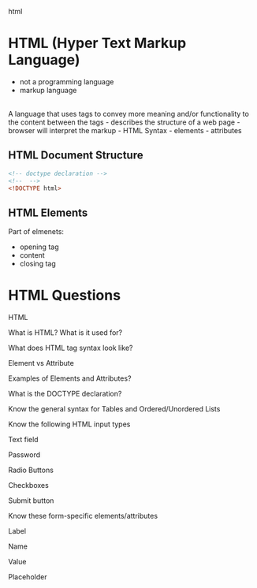 html

# HTML (Hyper Text Markup Language)

- not a programming language
- markup language
<br>
A language that uses tags to convey more meaning and/or functionality to the content between the tags
- describes the structure of a web page
- browser will interpret the markup
- HTML Syntax
    - elements
    - attributes

## HTML Document Structure
```html
<!-- doctype declaration -->
<!--  -->
<!DOCTYPE html>

```

#### 

## HTML Elements
Part of elmenets:
- opening tag
- content 
- closing tag




# HTML Questions

HTML 

What is HTML? What is it used for?  

What does HTML tag syntax look like? 

Element vs Attribute 

Examples of Elements and Attributes?  

What is the DOCTYPE declaration? 

Know the general syntax for Tables and Ordered/Unordered Lists  

Know the following HTML input types 

Text field 

Password 

Radio Buttons 

Checkboxes 

Submit button 

Know these form-specific elements/attributes 

Label 

Name 

Value  

Placeholder 

 
